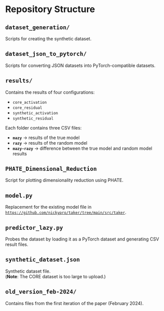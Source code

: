 # Repository Structure

## `dataset_generation/`
Scripts for creating the synthetic dataset.

## `dataset_json_to_pytorch/`
Scripts for converting JSON datasets into PyTorch-compatible datasets.

## `results/`
Contains the results of four configurations:

- `core_activation`  
- `core_residual`  
- `synthetic_activation`  
- `synthetic_residual`  

Each folder contains three CSV files:

- **`mazy`** → results of the true model  
- **`razy`** → results of the random model  
- **`mazy-razy`** → difference between the true model and random model results  

## `PHATE_Dimensional_Reduction`
Script for plotting dimensionality reduction using PHATE.

## `model.py`
Replacement for the existing model file in  
[`https://github.com/nickypro/taker/tree/main/src/taker`](https://github.com/nickypro/taker/tree/main/src/taker).

## `predictor_lazy.py`
Probes the dataset by loading it as a PyTorch dataset and generating CSV result files.

## `synthetic_dataset.json`
Synthetic dataset file.  
(**Note**: The CORE dataset is too large to upload.)

## `old_version_feb-2024/`
Contains files from the first iteration of the paper (February 2024).

